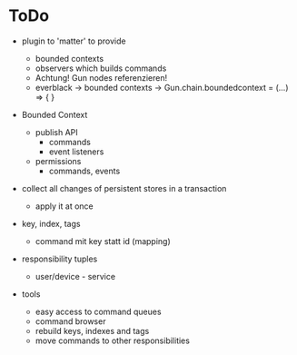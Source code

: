 ToDo
====

- plugin to 'matter' to provide
    - bounded contexts
    - observers which builds commands
    - Achtung! Gun nodes referenzieren!
    - everblack -> bounded contexts  -> Gun.chain.boundedcontext = (...) => { }

- Bounded Context
    - publish API
        - commands
        - event listeners
    - permissions
        - commands, events

- collect all changes of persistent stores in a transaction
    - apply it at once

- key, index, tags
    - command mit key statt id (mapping)

- responsibility tuples
    - user/device - service

- tools
    - easy access to command queues
    - command browser
    - rebuild keys, indexes and tags
    - move commands to other responsibilities
